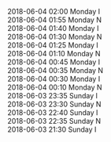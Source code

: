 2018-06-04 02:00 Monday  I  
2018-06-04 01:55 Monday  N  
2018-06-04 01:40 Monday  I  
2018-06-04 01:30 Monday  N  
2018-06-04 01:25 Monday  I  
2018-06-04 01:10 Monday  N  
2018-06-04 00:45 Monday  I  
2018-06-04 00:35 Monday  N  
2018-06-04 00:30 Monday  I  
2018-06-04 00:10 Monday  N  
2018-06-03 23:35 Sunday  I  
2018-06-03 23:30 Sunday  N  
2018-06-03 22:40 Sunday  I  
2018-06-03 22:35 Sunday  N  
2018-06-03 21:30 Sunday  I  
